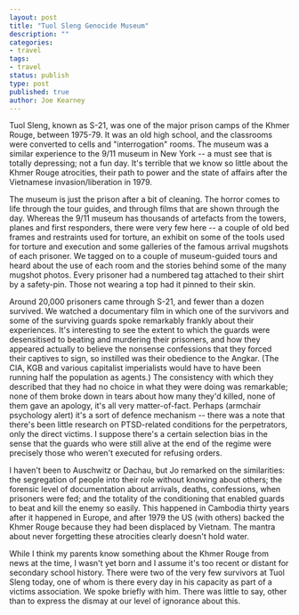 ```yaml
---
layout: post
title: "Tuol Sleng Genocide Museum"
description: ""
categories:
- travel
tags:
- travel
status: publish
type: post
published: true
author: Joe Kearney
---
```


Tuol Sleng, known as S-21, was one of the major prison camps of the Khmer Rouge, between 1975-79. It was an old high school, and the classrooms were converted to cells and "interrogation" rooms. The museum was a similar experience to the 9/11 museum in New York -- a must see that is totally depressing; not a fun day. It's terrible that we know so little about the Khmer Rouge atrocities, their path to power and the state of affairs after the Vietnamese invasion/liberation in 1979.

The museum is just the prison after a bit of cleaning. The horror comes to life through the tour guides, and through films that are shown through the day. Whereas the 9/11 museum has thousands of artefacts from the towers, planes and first responders, there were very few here -- a couple of old bed frames and restraints used for torture, an exhibit on some of the tools used for torture and execution and some galleries of the famous arrival mugshots of each prisoner. We tagged on to a couple of museum-guided tours and heard about the use of each room and the stories behind some of the many mugshot photos. Every prisoner had a numbered tag attached to their shirt by a safety-pin. Those not wearing a top had it pinned to their skin.

Around 20,000 prisoners came through S-21, and fewer than a dozen survived. We watched a documentary film in which one of the survivors and some of the surviving guards spoke remarkably frankly about their experiences. It's interesting to see the extent to which the guards were desensitised to beating and murdering their prisoners, and how they appeared actually to believe the nonsense confessions that they forced their captives to sign, so instilled was their obedience to the Angkar. (The CIA, KGB and various capitalist imperialists would have to have been running half the population as agents.) The consistency with which they described that they had no choice in what they were doing was remarkable; none of them broke down in tears about how many they'd killed, none of them gave an apology, it's all very matter-of-fact. Perhaps (armchair psychology alert) it's a sort of defence mechanism -- there was a note that there's been little research on PTSD-related conditions for the perpetrators, only the direct victims. I suppose there's a certain selection bias in the sense that the guards who were still alive at the end of the regime were precisely those who weren't executed for refusing orders.

I haven't been to Auschwitz or Dachau, but Jo remarked on the similarities: the segregation of people into their role without knowing about others; the forensic level of documentation about arrivals, deaths, confessions, when prisoners were fed; and the totality of the conditioning that enabled guards to beat and kill the enemy so easily. This happened in Cambodia thirty years after it happened in Europe, and after 1979 the US (with others) backed the Khmer Rouge because they had been displaced by Vietnam. The mantra about never forgetting these atrocities clearly doesn't hold water.

While I think my parents know something about the Khmer Rouge from news at the time, I wasn't yet born and I assume it's too recent or distant for secondary school history. There were two of the very few survivors at Tuol Sleng today, one of whom is there every day in his capacity as part of a victims association. We spoke briefly with him. There was little to say, other than to express the dismay at our level of ignorance about this.

